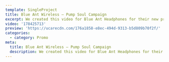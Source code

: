 ```yaml
---
template: SingleProject
title: Blue Ant Wireless – Pump Soul Campaign
excerpt: We created this video for Blue Ant Headphones for their new product PUMP SOUL featuring Yandell Davis a professional dancer / Pilates instructor.
video: '178425713'
preview: 'https://ucarecdn.com/176a1858-e8ec-494d-9313-b5d809b70f2f/'
categories:
  - category: Promo
meta:
  title: Blue Ant Wireless – Pump Soul Campaign
  description: We created this video for Blue Ant Headphones for their new product PUMP SOUL featuring Yandell Davis a professional dancer / Pilates instructor.
---
```

